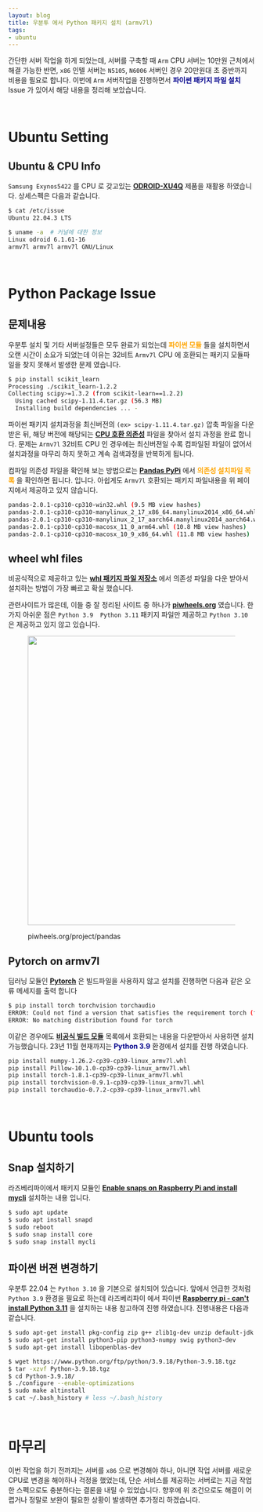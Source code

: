 ```yaml
---
layout: blog
title: 우분투 에서 Python 패키지 설치 (armv7l)
tags:
- ubuntu
---
```


간단한 서버 작업을 하게 되었는데, 서버를 구축할 때 `Arm` CPU 서버는 10만원 근처에서 해결 가능한 반면, `x86` 인텔 서버는 `N5105`, `N6006` 서버인 경우 20만원대 초 중반까지 비용을 필요로 합니다. 이번에 `Arm` 서버작업을 진행하면서 **<span style="color:darkblue">파이썬 패키지 파일 설치</span>** Issue 가 있어서 해당 내용을 정리해 보았습니다.

<br/>

# Ubuntu Setting
## Ubuntu & CPU Info
`Samsung Exynos5422` 를 CPU 로 갖고있는 **<span style="color:darkblue">[ODROID-XU4Q](https://www.hardkernel.com/ko/shop/odroid-xu4q-special-price/)</span>** 제품을 재활용 하였습니다. 상세스펙은 다음과 같습니다.

```bash
$ cat /etc/issue
Ubuntu 22.04.3 LTS

$ uname -a  # 커널에 대한 정보
Linux odroid 6.1.61-16 
armv7l armv7l armv7l GNU/Linux
```

<br/>

# Python Package Issue
## 문제내용
우분투 설치 및 기타 서버설정들은 모두 완료가 되었는데 **<span style="color:orange">파이썬 모듈</span>** 들을 설치하면서 오랜 시간이 소요가 되었는데 이유는 32비트 `Armv7l` CPU 에 호환되는 패키지 모듈파일을 찾지 못해서 발생한 문제 였습니다.

```bash
$ pip install scikit_learn
Processing ./scikit_learn-1.2.2
Collecting scipy>=1.3.2 (from scikit-learn==1.2.2)
  Using cached scipy-1.11.4.tar.gz (56.3 MB)
  Installing build dependencies ... -
```

파이썬 패키지 설치과정을 최신버전의 `(ex> scipy-1.11.4.tar.gz)` 압축 파일을 다운 받은 뒤, 해당 버전에 해당되는 **<span style="color:darkblue">[CPU 호환 의존성](https://bluexmas.tistory.com/1076)</span>** 파일을 찾아서 설치 과정을 완료 합니다. 문제는 `Armv7l` 32비트 CPU 인 경우에는 최신버젼일 수록 컴파일된 파일이 없어서 설치과정을 마무리 하지 못하고 계속 검색과정을 반복하게 됩니다.

컴파일 의존성 파일을 확인해 보는 방법으로는 **<span style="color:darkblue">[Pandas PyPi](https://pypi.org/project/pandas/2.0.1/#files)</span>** 에서  **<span style="color:orange">의존성 설치파일 목록</span>** 을 확인하면 됩니다. 입니다. 아쉽게도 `Armv7l` 호환되는 패키지 파일내용을 위 페이지에서 제공하고 있지 않습니다.

```bash
pandas-2.0.1-cp310-cp310-win32.whl (9.5 MB view hashes)
pandas-2.0.1-cp310-cp310-manylinux_2_17_x86_64.manylinux2014_x86_64.whl (12.3 MB view hashes)
pandas-2.0.1-cp310-cp310-manylinux_2_17_aarch64.manylinux2014_aarch64.whl (11.6 MB view hashes)
pandas-2.0.1-cp310-cp310-macosx_11_0_arm64.whl (10.8 MB view hashes)
pandas-2.0.1-cp310-cp310-macosx_10_9_x86_64.whl (11.8 MB view hashes)
```

## wheel whl files
비공식적으로 제공하고 있는 **<span style="color:darkblue">[whl 패키지 파일 저장소](https://wheel-index.linuxserver.io/ubuntu/)</span>** 에서 의존성 파일을 다운 받아서 설치하는 방법이 가장 빠르고 확실 했습니다. 

관련사이트가 많은데, 이들 중 잘 정리된 사이트 중 하나가 **<span style="color:darkblue">[piwheels.org](https://piwheels.org/)</span>** 였습니다. 한가지 아쉬운 점은 `Python 3.9  Python 3.11` 패키지 파일만 제공하고 `Python 3.10` 은 제공하고 있지 않고 있습니다.

<figure class="align-center">
  <p style="text-align: center">
  <img width="590px" src="{{site.baseurl}}/assets/linux/piwheels-pandas.png">
  <figcaption>piwheels.org/project/pandas</figcaption>
  </p>
</figure>

## Pytorch on armv7l
딥러닝 모듈인 **<span style="color:darkblue">[Pytorch](https://pytorch.org/)</span>** 은 빌드파일을 사용하지 않고 설치를 진행하면 다음과 같은 오류 메세지를 출력 합니다

```bash
$ pip install torch torchvision torchaudio
ERROR: Could not find a version that satisfies the requirement torch (from versions: none)
ERROR: No matching distribution found for torch
```

이같은 경우에도 **<span style="color:darkblue">[비공식 빌드 모듈](https://torch.kmtea.eu/whl/stable.html)</span>** 목록에서 호환되는 내용을 다운받아서 사용하면 설치 가능했습니다. 23년 11월 현재까지는 **<span style="color:darkblue">Python 3.9</span>** 환경에서 설치를 진행 하였습니다.

```bash
pip install numpy-1.26.2-cp39-cp39-linux_armv7l.whl
pip install Pillow-10.1.0-cp39-cp39-linux_armv7l.whl
pip install torch-1.8.1-cp39-cp39-linux_armv7l.whl
pip install torchvision-0.9.1-cp39-cp39-linux_armv7l.whl
pip install torchaudio-0.7.2-cp39-cp39-linux_armv7l.whl
```

<br/>

# Ubuntu tools
## Snap 설치하기
라즈베리파이에서 패키지 모듈인 **<span style="color:darkblue">[Enable snaps on Raspberry Pi and install mycli](https://snapcraft.io/install/mycli/raspbian)</span>** 설치하는 내용 입니다.

```bash
$ sudo apt update
$ sudo apt install snapd
$ sudo reboot
$ sudo snap install core
$ sudo snap install mycli
```

## 파이썬 버젼 변경하기
우분투 22.04 는 `Python 3.10` 을 기본으로 설치되어 있습니다. 앞에서 언급한 것처럼 `Python 3.9` 환경을 필요로 하는데 라즈베리파이 에서 파이썬 **<span style="color:darkblue">[Raspberry pi - can't install Python 3.11](https://stackoverflow.com/questions/76942052/raspberry-pi-cant-install-python-3-11)</span>** 을 설치하는 내용 참고하여 진행 하였습니다. 진행내용은 다음과 같습니다.

```bash
$ sudo apt-get install pkg-config zip g++ zlib1g-dev unzip default-jdk autoconf automake libtool
$ sudo apt-get install python3-pip python3-numpy swig python3-dev
$ sudo apt-get install libopenblas-dev

$ wget https://www.python.org/ftp/python/3.9.18/Python-3.9.18.tgz
$ tar -xzvf Python-3.9.18.tgz 
$ cd Python-3.9.18/
$ ./configure --enable-optimizations
$ sudo make altinstall
$ cat ~/.bash_history # less ~/.bash_history
```

<br/>

# 마무리
이번 작업을 하기 전까지는 서버를 `x86` 으로 변경해야 하나, 아니면 작업 서버를 새로운 CPU로 변경을 해야하나 걱정을 했었는데, 단순 서비스를 제공하는 서버로는 지금 작업한 스펙으로도 충분하다는 결론을 내릴 수 있었습니다. 향후에 위 조건으로도 해결이 어렵거나 정말로 보완이 필요한 상황이 발생하면 추가정리 하겠습니다.